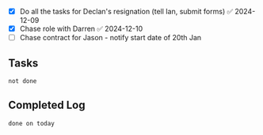 - [x] Do all the tasks for Declan's resignation (tell Ian, submit forms) ✅ 2024-12-09
- [x] Chase role with Darren ✅ 2024-12-10
- [ ] Chase contract for Jason - notify start date of 20th Jan
## Tasks
```tasks
not done
```

## Completed Log
```tasks
done on today
`````
